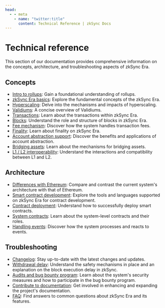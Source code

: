 ```yaml
---
head:
  - - meta
    - name: "twitter:title"
      content: Technical Reference | zkSync Docs
---
```


# Technical reference

This section of our documentation provides comprehensive information on the concepts, architecture, and troubleshooting aspects of zkSync Era.

## Concepts

- [Intro to rollups](./concepts/rollups.md): Gain a foundational understanding of rollups.
- [zkSync Era basics](./concepts/zkSync.md): Explore the fundamental concepts of the zkSync Era.
- [Hyperscaling](./concepts/hyperscaling.md): Delve into the mechanisms and impacts of hyperscaling.
- [Validiums](./concepts/validiums.md): A concise overview of Validiums.
- [Transactions](./concepts/transactions.md): Learn about the transactions within zkSync Era.
- [Blocks](./concepts/blocks.md): Understand the role and structure of blocks in zkSync Era.
- [Fee mechanism](./concepts/fee-model.md): Discover how the system handles transaction fees.
- [Finality](./concepts/finality.md): Learn about finality on zkSync Era.
- [Account abstraction support](./concepts/account-abstraction.md): Discover the benefits and applications of account abstraction.
- [Bridging assets](./concepts/bridging-asset.md): Learn about the mechanisms for bridging assets.
- [L1 / L2 interoperability](./concepts/l1-l2-interop.md): Understand the interactions and compatibility between L1 and L2.

## Architecture

- [Differences with Ethereum](./architecture/differences-with-ethereum.md): Compare and contrast the current system's architecture with that of Ethereum.
- [Smart contract development](./architecture/contract-development.md): Explore the tools and languages supported on zkSync Era for contract development.
- [Contract deployment](./architecture/contract-deployment.md): Understand how to successfully deploy smart contracts.
- [System contracts](./architecture/system-contracts.md): Learn about the system-level contracts and their roles.
- [Handling events](./architecture/events.md): Discover how the system processes and reacts to events.

## Troubleshooting

- [Changelog](./troubleshooting/changelog.md): Stay up-to-date with the latest changes and updates.
- [Withdrawal delay](./troubleshooting/withdrawal-delay.md): Understand the safety mechanisms in place and an explanation on the block execution delay in zkSync.
- [Audits and bug bounty program](./troubleshooting/audit-bug-bounty.md): Learn about the system's security measures and how to participate in the bug bounty program.
- [Contribute to documentation](./troubleshooting/docs-contribution/docs.md): Get involved in enhancing and expanding the project's documentation.
- [FAQ](./troubleshooting/faq.md): Find answers to common questions about zkSync Era and its features.
